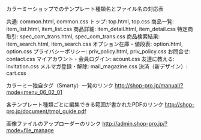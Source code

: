 カラーミーショップでのテンプレート種類名とファイル名の対応表

共通: common.html, common.css
トップ: top.html, top.css
商品一覧: item_list.html, item_list.css
商品詳細: item_detail.html, item_detail.css
特定商取引: spec_com_trans.html, spec_com_trans.css
商品検索結果: item_search.html, item_search.css
オプション在庫・値段表: option.html, option.css
プライバシーポリシー: priv_policy.html, priv_policy.css
お問合せ: contact.css
マイアカウント・会員ログイン: acount.css
友達に教える: invitation.css
メルマガ登録・解除: mail_magazine.css
決済（新デザイン）: cart.css


カラーミー独自タグ（Smarty）一覧のリンク
http://shop-pro.jp/manual/?mode=menu_06_02_01


各テンプレート種類ごとに編集できる範囲が書かれたPDFのリンク
http://shop-pro.jp/document/tmpl_guide.pdf


画像ファイルのアップローダーのリンク
http://admin.shop-pro.jp/?mode=file_manage

